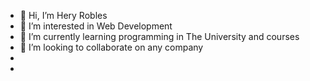 - 👋 Hi, I’m Hery Robles
- 👀 I’m interested in Web Development
- 🌱 I’m currently learning programming in The University and courses
- 💞️ I’m looking to collaborate on any company
- 
- 

<!---
HeryRobles/HeryRobles is a ✨ special ✨ repository because its `README.md` (this file) appears on your GitHub profile.
You can click the Preview link to take a look at your changes.
--->
